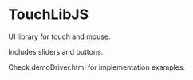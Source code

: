 TouchLibJS
=================

UI library for touch and mouse.

Includes sliders and buttons.

Check demoDriver.html for implementation examples.